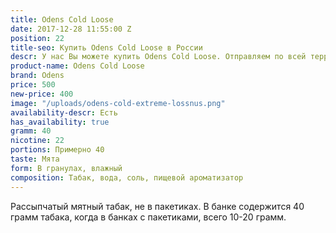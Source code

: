 ```yaml
---
title: Odens Cold Loose
date: 2017-12-28 11:55:00 Z
position: 22
title-seo: Купить Odens Cold Loose в России
descr: У нас Вы можете купить Odens Cold Loose. Отправляем по всей территории России.
product-name: Odens Cold Loose
brand: Odens
price: 500
new-price: 400
image: "/uploads/odens-cold-extreme-lossnus.png"
availability-descr: Есть
has_availability: true
gramm: 40
nicotine: 22
portions: Примерно 40
taste: Мята
form: В гранулах, влажный
composition: Табак, вода, соль, пищевой ароматизатор
---
```


Рассыпчатый мятный табак, не в пакетиках. В банке содержится 40 грамм табака, когда в банках с пакетиками, всего 10-20 грамм. 